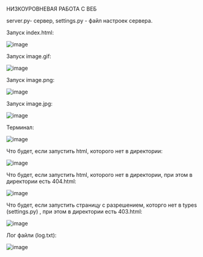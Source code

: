 НИЗКОУРОВНЕВАЯ РАБОТА С ВЕБ

server.py- сервер, settings.py - файл настроек сервера.

Запуск index.html:
 
 ![image](https://user-images.githubusercontent.com/90133237/144115901-20a17eab-1f9e-4136-b94a-41e51688bdef.png)
 
 Запуск image.gif:
 
![image](https://user-images.githubusercontent.com/90133237/144116395-4525806b-1378-4b62-8ab1-6d97b7b43fd3.png)

 Запуск image.png:

![image](https://user-images.githubusercontent.com/90133237/144116437-2df6c354-6844-4fdd-bf56-a18a293719d7.png)

Запуск image.jpg:


![image](https://user-images.githubusercontent.com/90133237/144116515-33a17d1b-1156-4a1e-a44c-ce9011531b5b.png)

Терминал:

![image](https://user-images.githubusercontent.com/90133237/144117683-094ea890-2756-4dd3-8460-f162bf6a7758.png)


Что будет, если запустить html, которого нет в директории:

![image](https://user-images.githubusercontent.com/90133237/144116322-1b35dd1d-bcb6-407c-a91a-1555723a13f6.png)

Что будет, если запустить html, которого нет в директории, при этом в директории есть 404.html:

![image](https://user-images.githubusercontent.com/90133237/144117005-541306c0-3a52-4cda-ab0d-5875faa9dbf2.png)

Что будет, если запустить cтраницу с разрешением, которго нет в types (settings.py) , при этом  в директории есть 403.html:

![image](https://user-images.githubusercontent.com/90133237/144117072-4064f6a5-da28-4a69-8729-95268fd25621.png)

Лог файли (log.txt):

![image](https://user-images.githubusercontent.com/90133237/144117150-f3afa7e6-ab03-48bf-8d30-86bc1b210654.png)





